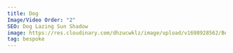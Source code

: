 ```yaml
---
title: Dog
Image/Video Order: "2"
SEO: Dog Lazing Sun Shadow
image: https://res.cloudinary.com/dhzucwklz/image/upload/v1698928562/Bespoke/DSC_7857_rgwe7d.jpg
tag: bespoke
---
```

